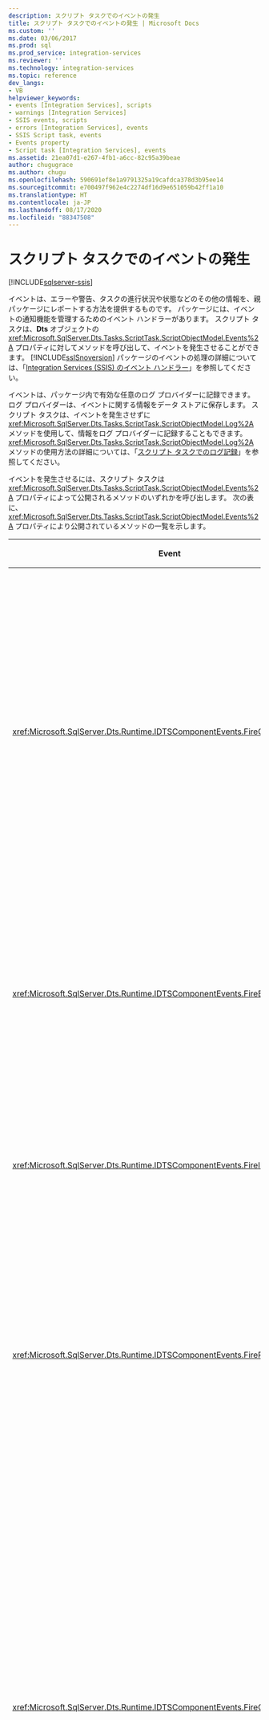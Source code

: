 ```yaml
---
description: スクリプト タスクでのイベントの発生
title: スクリプト タスクでのイベントの発生 | Microsoft Docs
ms.custom: ''
ms.date: 03/06/2017
ms.prod: sql
ms.prod_service: integration-services
ms.reviewer: ''
ms.technology: integration-services
ms.topic: reference
dev_langs:
- VB
helpviewer_keywords:
- events [Integration Services], scripts
- warnings [Integration Services]
- SSIS events, scripts
- errors [Integration Services], events
- SSIS Script task, events
- Events property
- Script task [Integration Services], events
ms.assetid: 21ea07d1-e267-4fb1-a6cc-82c95a39beae
author: chugugrace
ms.author: chugu
ms.openlocfilehash: 590691ef8e1a9791325a19cafdca378d3b95ee14
ms.sourcegitcommit: e700497f962e4c2274df16d9e651059b42ff1a10
ms.translationtype: HT
ms.contentlocale: ja-JP
ms.lasthandoff: 08/17/2020
ms.locfileid: "88347508"
---
```

# <a name="raising-events-in-the-script-task"></a>スクリプト タスクでのイベントの発生

[!INCLUDE[sqlserver-ssis](../../../includes/applies-to-version/sqlserver-ssis.md)]


  イベントは、エラーや警告、タスクの進行状況や状態などのその他の情報を、親パッケージにレポートする方法を提供するものです。 パッケージには、イベントの通知機能を管理するためのイベント ハンドラーがあります。 スクリプト タスクは、**Dts** オブジェクトの <xref:Microsoft.SqlServer.Dts.Tasks.ScriptTask.ScriptObjectModel.Events%2A> プロパティに対してメソッドを呼び出して、イベントを発生させることができます。 [!INCLUDE[ssISnoversion](../../../includes/ssisnoversion-md.md)] パッケージのイベントの処理の詳細については、「[Integration Services &#40;SSIS&#41; のイベント ハンドラー](../../../integration-services/integration-services-ssis-event-handlers.md)」を参照してください。  
  
 イベントは、パッケージ内で有効な任意のログ プロバイダーに記録できます。 ログ プロバイダーは、イベントに関する情報をデータ ストアに保存します。 スクリプト タスクは、イベントを発生させずに <xref:Microsoft.SqlServer.Dts.Tasks.ScriptTask.ScriptObjectModel.Log%2A> メソッドを使用して、情報をログ プロバイダーに記録することもできます。 <xref:Microsoft.SqlServer.Dts.Tasks.ScriptTask.ScriptObjectModel.Log%2A> メソッドの使用方法の詳細については、「[スクリプト タスクでのログ記録](../../../integration-services/extending-packages-scripting/task/logging-in-the-script-task.md)」を参照してください。  
  
 イベントを発生させるには、スクリプト タスクは <xref:Microsoft.SqlServer.Dts.Tasks.ScriptTask.ScriptObjectModel.Events%2A> プロパティによって公開されるメソッドのいずれかを呼び出します。 次の表に、<xref:Microsoft.SqlServer.Dts.Tasks.ScriptTask.ScriptObjectModel.Events%2A> プロパティにより公開されているメソッドの一覧を示します。  
  
|Event|説明|  
|-----------|-----------------|  
|<xref:Microsoft.SqlServer.Dts.Runtime.IDTSComponentEvents.FireCustomEvent%2A>|パッケージ内でユーザー定義のカスタム イベントを発生させます。|  
|<xref:Microsoft.SqlServer.Dts.Runtime.IDTSComponentEvents.FireError%2A>|パッケージにエラー条件を通知します。|  
|<xref:Microsoft.SqlServer.Dts.Runtime.IDTSComponentEvents.FireInformation%2A>|ユーザーに情報を提供します。|  
|<xref:Microsoft.SqlServer.Dts.Runtime.IDTSComponentEvents.FireProgress%2A>|タスクの進行状況をパッケージに通知します。|  
|<xref:Microsoft.SqlServer.Dts.Runtime.IDTSComponentEvents.FireQueryCancel%2A>|パッケージがタスクを途中でシャットダウンする必要があるかどうかを示す値を返します。|  
|<xref:Microsoft.SqlServer.Dts.Runtime.IDTSComponentEvents.FireWarning%2A>|エラー条件ではないが、タスクがユーザーに通知する正当な理由がある状態であることをパッケージに通知します。|  
  
## <a name="events-example"></a>イベントの例  
 次の例では、スクリプト タスク内でイベントを発生させる方法を示します。 この例では、ネイティブ Windows API 関数を使用して、インターネット接続が使用できるかどうかを確認します。 接続が使用できない場合、エラーを発生させます。 使用されているモデム接続が切断される可能性がある場合、この例では警告が発生します。 それ以外の場合は、インターネット接続が検出されたことを示す情報メッセージを返します。  
  
```vb  
Private Declare Function InternetGetConnectedState Lib "wininet" _  
    (ByRef dwFlags As Long, ByVal dwReserved As Long) As Long  
  
Private Enum ConnectedStates  
    LAN = &H2  
    Modem = &H1  
    Proxy = &H4  
    Offline = &H20  
    Configured = &H40  
    RasInstalled = &H10  
End Enum  
  
Public Sub Main()  
  
    Dim dwFlags As Long  
    Dim connectedState As Long  
    Dim fireAgain as Boolean  
  
    connectedState = InternetGetConnectedState(dwFlags, 0)  
  
    If connectedState <> 0 Then  
        If (dwFlags And ConnectedStates.Modem) = ConnectedStates.Modem Then  
            Dts.Events.FireWarning(0, "Script Task Example", _  
                "Volatile Internet connection detected.", String.Empty, 0)  
        Else  
            Dts.Events.FireInformation(0, "Script Task Example", _  
                "Internet connection detected.", String.Empty, 0, fireAgain)  
        End If  
    Else  
        ' If not connected to the Internet, raise an error.  
        Dts.Events.FireError(0, "Script Task Example", _  
            "Internet connection not available.", String.Empty, 0)  
    End If  
  
    Dts.TaskResult = ScriptResults.Success  
  
End Sub  
```  
  
```csharp  
using System;  
using System.Data;  
using Microsoft.SqlServer.Dts.Runtime;  
using System.Windows.Forms;  
using System.Runtime.InteropServices;  
  
public class ScriptMain  
{  
  
[DllImport("wininet")]  
        private extern static long InternetGetConnectedState(ref long dwFlags, long dwReserved);  
  
        private enum ConnectedStates  
        {  
            LAN = 0x2,  
            Modem = 0x1,  
            Proxy = 0x4,  
            Offline = 0x20,  
            Configured = 0x40,  
            RasInstalled = 0x10  
        };  
  
        public void Main()  
        {  
            //  
            long dwFlags = 0;  
            long connectedState;  
            bool fireAgain = true;  
            int state;  
  
            connectedState = InternetGetConnectedState(ref dwFlags, 0);  
            state = (int)ConnectedStates.Modem;  
            if (connectedState != 0)  
            {  
                if ((dwFlags & state) == state)  
                {  
                    Dts.Events.FireWarning(0, "Script Task Example", "Volatile Internet connection detected.", String.Empty, 0);  
                }  
                else  
                {  
                    Dts.Events.FireInformation(0, "Script Task Example", "Internet connection detected.", String.Empty, 0, ref fireAgain);  
                }  
            }  
            else  
            {  
                // If not connected to the Internet, raise an error.  
                Dts.Events.FireError(0, "Script Task Example", "Internet connection not available.", String.Empty, 0);  
            }  
  
            Dts.TaskResult = (int)ScriptResults.Success;  
  
        }  
  
```  
  
## <a name="see-also"></a>参照  
 [Integration Services &#40;SSIS&#41; のイベント ハンドラー](../../../integration-services/integration-services-ssis-event-handlers.md)   
 [パッケージにイベント ハンドラーを追加する](https://msdn.microsoft.com/library/5e56885d-8658-480a-bed9-3f2f8003fd78)  
  
  
